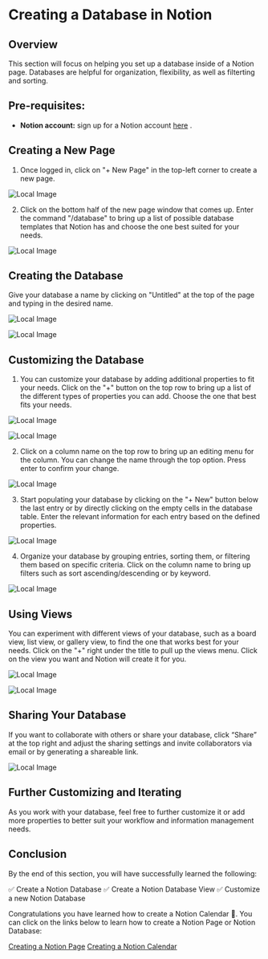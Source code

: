 # Creating a Database in Notion

## Overview

This section will focus on helping you set up a database inside of a Notion page. Databases are helpful for organization, flexibility, as well as filterting and sorting.

## Pre-requisites:
- **Notion account:** sign up for a Notion account [here](https://www.notion.so/signup) .

## Creating a New Page

1. Once logged in, click on "+ New Page" in the top-left corner to create a new page.

![Local Image](images/create_new_page.jpg)

2. Click on the bottom half of the new page window that comes up. Enter the command "/database" to bring up a list of possible database templates that Notion has and choose the one best suited for your needs.

![Local Image](images/database_template.jpg)

## Creating the Database

Give your database a name by clicking on "Untitled" at the top of the page and typing in the desired name.

![Local Image](images/title_no_name.jpg)

![Local Image](images/title_name.jpg)

## Customizing the Database

1. You can customize your database by adding additional properties to fit your needs. Click on the "+" button on the top row to bring up a list of the different types of properties you can add. Choose the one that best fits your needs.

![Local Image](images/add_column_1.jpg)

![Local Image](images/add_column_2.jpg)

2. Click on a column name on the top row to bring up an editing menu for the column. You can change the name through the top option. Press enter to confirm your change.

![Local Image](images/edit_column_name.jpg)

3. Start populating your database by clicking on the "+ New" button below the last entry or by directly clicking on the empty cells in the database table. Enter the relevant information for each entry based on the defined properties.

![Local Image](images/add_entry.jpg)

4. Organize your database by grouping entries, sorting them, or filtering them based on specific criteria. Click on the column name to bring up filters such as sort ascending/descending or by keyword.

![Local Image](images/filter_database.jpg)

## Using Views

You can experiment with different views of your database, such as a board view, list view, or gallery view, to find the one that works best for your needs. Click on the "+" right under the title to pull up the views menu. Click on the view you want and Notion will create it for you.

![Local Image](images/views_1.jpg)

![Local Image](images/views_2.jpg)

## Sharing Your Database

If you want to collaborate with others or share your database, click “Share” at the top right and adjust the sharing settings and invite collaborators via email or by generating a shareable link.

![Local Image](images/share.jpg)

## Further Customizing and Iterating

As you work with your database, feel free to further customize it or add more properties to better suit your workflow and information management needs.

## Conclusion

By the end of this section, you will have successfully learned the following:

✅ Create a Notion Database
✅ Create a Notion Database View
✅ Customize a new Notion Database

Congratulations you have learned how to create a Notion Calendar 🥳. You can click on the links below to learn how to create a Notion Page or Notion Database:

[Creating a Notion Page](createAPage.md)
[Creating a Notion Calendar](createACalendar.md)